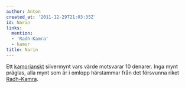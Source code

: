 ```yaml
---
author: Anton
created_at: '2011-12-29T21:03:35Z'
id: Narin
links:
  mention:
  - 'Radh-Kamra'
  - kamor
title: Narin
---
```


Ett [kamorianskt] silvermynt vars värde motsvarar 10 denarer. Inga mynt präglas, alla mynt som är i
omlopp härstammar från det försvunna riket [Radh-Kamra].

  [kamorianskt]: kamor
  [Radh-Kamra]: Radh-Kamra
